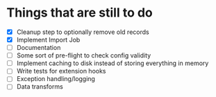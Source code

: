 # Things that are still to do

- [x] Cleanup step to optionally remove old records
- [x] Implement Import Job
- [ ] Documentation
- [ ] Some sort of pre-flight to check config validity
- [ ] Implement caching to disk instead of storing everything in memory
- [ ] Write tests for extension hooks
- [ ] Exception handling/logging
- [ ] Data transforms
